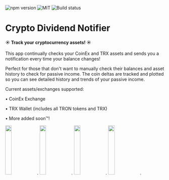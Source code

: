![npm version](https://img.shields.io/badge/React%20Native-0.57.1-blue.svg)
![MIT](https://img.shields.io/badge/Meteor-1.9.2-red.svg)
![Build status](https://build.appcenter.ms/v0.1/apps/9f06e61c-f59d-4d9e-a647-f7d39a8a2a30/branches/master/badge)
# Crypto Dividend Notifier
#### ☀️ Track your cryptocurrency assets! ☀️

This app continually checks your CoinEx and TRX assets and sends you a notification every time your balance changes! 

Perfect for those that don't want to manually check their balances and asset history to check for passive income. The coin deltas are tracked and plotted so you can see detailed history and trends of your passive income.

Current assets/exchanges supported:

• CoinEx Exchange&nbsp;

• TRX Wallet (includes all TRON tokens and TRX)&nbsp;

• More added soon™! 


<img src="https://github.com/connorlarkin1/CDA/blob/master/assets/framedSS/iPhone%20X-0History_framed.png" width="20%">.
<img src="https://raw.githubusercontent.com/connorlarkin1/CDA/master/rnapp/ios/screenshots/en-US/iPhone%20X-History_framed.png" width="20%">.
<img src="https://raw.githubusercontent.com/connorlarkin1/CDA/master/rnapp/ios/screenshots/en-US/iPhone%20X-DIV_framed.png" width="20%">.
<img src="https://github.com/connorlarkin1/CDA/blob/master/rnapp/ios/screenshots/en-US/iPhone%20X-Settings_framed.png" width="20%">.
